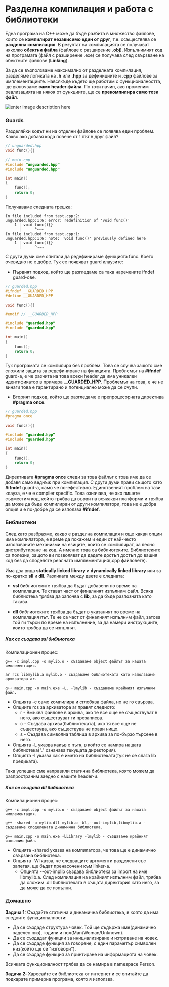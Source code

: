 
<h1>Разделна компилация и работа с библиотеки</h1>

Една програма на С++ може да бъде разбита в множество файлове, които се **компилират независимо един от друг**, т.е. осъществява се **разделна компилация**. В резултат на компилацията се получават няколко **обектни файла** (файлове с разширение **.obj**). Изпълнимият код на програмата (файл с разширение .ехе) се получава след свързване на обектните файлове (**Linking**).

За да се възползваме максимално от разделната компилация, разделяме логиката на **.h** или **.hpp** за дефинициите и **.cpp** файлове за имплементациите. Навсякъде където ще работим с функционалността, ще включваме **само header файла**. По този начин, ако променим реализацията на някоя от функциите, ще се **прекомпилира само този файл**.

![enter image description here](https://i.ibb.co/N9RnMHv/sss.png)

<h3>Guards</h3>

Разделяйки кодът ни на отделни файлове се появява един проблем. Какво ако добавя кода повече от 1 път в друг файл?

```c++
// unguarded.hpp
void func(){}
```

```c++
// main.cpp
#include "unguarded.hpp"
#include "unguarded.hpp"

int main()
{
    func();
    return 0;
}
```

Получаваме следната грешка:

```
In file included from test.cpp:2:
unguarded.hpp:1:6: error: redefinition of 'void func()'
    1 | void func(){}
      |      ^~~~
In file included from test.cpp:1:
unguarded.hpp:1:6: note: 'void func()' previously defined here
    1 | void func(){}
      |      ^~~~
```

С други думи сме опитали да редефинираме функцията func. Което очевидно не е добре. Тук се появяват guard клаузите:

- Първият подход, който ще разгледаме са така наречените ifndef guard-ове.

```c++
// guarded.hpp
#ifndef __GUARDED_HPP
#define __GUARDED_HPP

void func(){}

#endif // __GUARDED_HPP
```

```c++
#include "guarded.hpp"
#include "guarded.hpp"

int main()
{
    func();
    return 0;
}
```

Тук програмата се компилира без проблем. Това се случва защото сме сложили защита за редефиниране на функцията. Проблемът на **#ifndef** guard-а, е че разчита на това всеки header да има уникален идентификатор в примера **__GUARDED_HPP**. Проблемът на това, е че не винаги това е гарантирано и потенциално може да се счупи.

- Вторият подход, който ще разгледаме е препроцесорната директива **#pragma once**.

```c++
// guarded.hpp
#pragma once

void func(){}
```

```c++
#include "guarded.hpp"
#include "guarded.hpp"

int main()
{
    func();
    return 0;
}
```

Директивата **#pragma once** следи за това файлът с това име да се добавя само веднъж при компилация. С други думи прави същото като **#ifndef** guard-а, само че по-ефективно. Единственият проблем на тази клауза, е че е compiler specific. Това означава, че ако пишете съвместим код, който трябва да върви на всякакви платформи и трябва да може да бъде компилиран от други компилатори, това не е добра опция и е по-добре да се използва **#ifndef**.

<h3>Библиотеки</h3>

След като разбрахме, какво е разделна компилация и още какви опции има компилатора, е време да покажем и един от най-често използваните механизми на езиците, които се компилират, за лесно дистрибутиране на код. А именно това са библиотеките. Библиотеките са полезни, защото ви позволяват да дадете достъп достъп до вашия код без да споделяте реалната имплементация(.cpp файловете).

Има два вида **statically linked library** и **dynamically linked library** или за по-кратко **sll** и **dll**. Разликата между двете е следната:

- **ssl** библиотеките трябва да бъдат добавени по време на компилация. Те стават част от финалният изпълним файл. Всяка библиотека трябва да започва с **lib**, за да бъде разпозната като такава.

- **dll** библиотеките трябва да бъдат в указаният по време на компилация път. Те не са част от финалният изпълним файл, затова той ги търси по време на изпълнение, за да намери инструкциите, които трябва да се изпълнят.

<h5>Как се създава ssl библиотека</h5>

Компилационен процес:

```
g++ -c impl.cpp -o mylib.o - създаваме object файлът за нашата имплементация.

ar rcs libmylib.a mylib.o - създаваме библиотеката като използваме архиватора ar.

g++ main.cpp -o main.exe -L. -lmylib - създаваме крайният изпълним файл.
```

- Опцията -c само компилира и сглобява файла, но не го свързва.
- Опциите rcs за архиватора ar правят следното:
    - r - Вмъква файлове в архива, ако те все още не съществуват в него, ако съществуват ги презаписва.
    - c - Създава архива(библиотеката), ако тя все още не съществува, ако съществува не прави нищо.
    - s - Създава символна таблица в архива за по-бързо търсене в него.
- Опцията -L указва какъв е пътя, в който се намира нашата библиотека("." означава текущата директория).
- Опцията -l указва как е името на библиотеката(тук не се слага lib предиката).

Така успешно сме направили статична библиотека, която можем да разпространим заедно с нашите header-и.

<h5>Как се създава dll библиотека</h5>

Компилационен процес:

```
g++ -c impl.cpp -o mylib.o - създаваме object файлът за нашата имплементация.

g++ -shared -o mylib.dll mylib.o -Wl,--out-implib,libmylib.a - създаваме споделената динамична библиотека.

g++ main.cpp -o main.exe -LLibrary -lmylib - създаваме крайният изпълним файл.
```

- Опцията -shared указва на компилатора, че това ще е динамично свързана библиотека.
- Опцията -Wl казва, че следващите аргументи разделени със запетая, ще бъдат пренасочени към linker-а.
    - Опцията --out-implib създава библиотека за import на име libmylib.a.
След компилация на крайният изпълним файл, трябва да сложим .dll библиотеката в същата директория като него, за да може да се изпълни.

<h3>Домашно</h3>

**Задача 1:** Създайте статична и динамична библиотека, в която да има следните функционалности:

- Да се създаде структура човек. Той ще съдържа име(динамично заделен низ), години и пол(Man/Woman/Unknown).
- Да се създадат функции за инициализиране и изтриване на човек.
- Да се създаде функция за говорене, с един параметър символен низ(който ще се "изговори").
- Да се създаде функция за принтиране на информацията на човек.

Всичката функционалност трябва да се намира в namespace Person.

**Задача 2:** Харесайте си библиотека от интернет и се опитайте да подкарате примерна програма, която я използва.